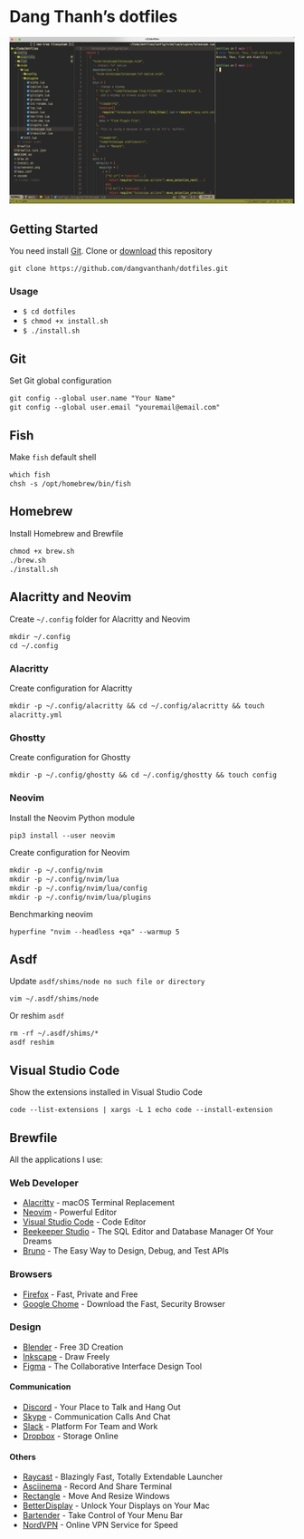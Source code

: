 # Dang Thanh’s dotfiles

![Dang Thanh's dotfiles](screenshot.png)

## Getting Started

You need install [Git](https://git-scm.com/). Clone or [download](https://github.com/dangvanthanh/dotfiles/archive/master.zip) this repository

```shell
git clone https://github.com/dangvanthanh/dotfiles.git
```

### Usage

- `$ cd dotfiles`
- `$ chmod +x install.sh`
- `$ ./install.sh`

## Git

Set Git global configuration

```shell
git config --global user.name "Your Name"
git config --global user.email "youremail@email.com"
```

## Fish

Make `fish` default shell

```shell
which fish
chsh -s /opt/homebrew/bin/fish
```

## Homebrew

Install Homebrew and Brewfile

```shell
chmod +x brew.sh
./brew.sh
./install.sh
```

## Alacritty and Neovim

Create `~/.config` folder for Alacritty and Neovim

```shell
mkdir ~/.config
cd ~/.config
```

### Alacritty

Create configuration for Alacritty

```shell
mkdir -p ~/.config/alacritty && cd ~/.config/alacritty && touch alacritty.yml
```

### Ghostty

Create configuration for Ghostty

```shell
mkdir -p ~/.config/ghostty && cd ~/.config/ghostty && touch config
```

### Neovim

Install the Neovim Python module

```shell
pip3 install --user neovim
```

Create configuration for Neovim

```shell
mkdir -p ~/.config/nvim
mkdir -p ~/.config/nvim/lua
mkdir -p ~/.config/nvim/lua/config
mkdir -p ~/.config/nvim/lua/plugins
```

Benchmarking neovim

```shell
hyperfine "nvim --headless +qa" --warmup 5
```

## Asdf

Update `asdf/shims/node no such file or directory`

```shell
vim ~/.asdf/shims/node
```

Or reshim `asdf`

```shell
rm -rf ~/.asdf/shims/*
asdf reshim
```

## Visual Studio Code

Show the extensions installed in Visual Studio Code

```shell
code --list-extensions | xargs -L 1 echo code --install-extension
```

## Brewfile

All the applications I use:

### Web Developer

- [Alacritty](https://github.com/jwilm/alacritty) - macOS Terminal Replacement
- [Neovim](https://github.com/neovim/neovim) - Powerful Editor
- [Visual Studio Code](https://code.visualstudio.com/) - Code Editor
- [Beekeeper Studio](https://www.beekeeperstudio.io/) - The SQL Editor and Database Manager Of Your Dreams
- [Bruno](https://www.usebruno.com/) - The Easy Way to Design, Debug, and Test APIs

### Browsers

- [Firefox](https://www.mozilla.org/en-US/firefox/new/) - Fast, Private and Free
- [Google Chome](https://www.google.com/chrome/) - Download the Fast, Security Browser

### Design

- [Blender](https://www.blender.org/) - Free 3D Creation
- [Inkscape](https://inkscape.org/) - Draw Freely
- [Figma](https://www.figma.com/) - The Collaborative Interface Design Tool

#### Communication

- [Discord](https://discord.com/) - Your Place to Talk and Hang Out
- [Skype](https://www.skype.com/en/) - Communication Calls And Chat
- [Slack](https://slack.com/) - Platform For Team and Work
- [Dropbox](https://www.dropbox.com/) - Storage Online

#### Others

- [Raycast](https://www.raycast.com/) - Blazingly Fast, Totally Extendable Launcher
- [Asciinema](https://asciinema.org/) - Record And Share Terminal
- [Rectangle](https://rectangleapp.com/) - Move And Resize Windows
- [BetterDisplay](https://github.com/waydabber/BetterDisplay) - Unlock Your Displays on Your Mac
- [Bartender](https://www.macbartender.com/Bartender5/) - Take Control of Your Menu Bar
- [NordVPN](https://nordvpn.com/) - Online VPN Service for Speed
